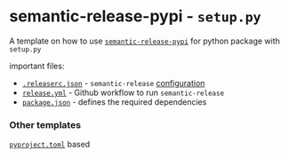 # semantic-release-pypi - `setup.py`

A template on how to use [`semantic-release-pypi`](https://github.com/abichinger/semantic-release-pypi) for python package with `setup.py`

important files:
- [`.releaserc.json`](.releaserc.json) - `semantic-release` [configuration](https://semantic-release.gitbook.io/semantic-release/usage/configuration)
- [`release.yml`](.github/workflows/release.yml) - Github workflow to run `semantic-release`
- [`package.json`](package.json) - defines the required dependencies

### Other templates

[`pyproject.toml`]() based 